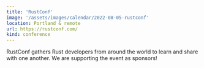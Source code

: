 ```yaml
---
title: 'RustConf'
image: '/assets/images/calendar/2022-08-05-rustconf'
location: Portland & remote
url: https://rustconf.com/
kind: conference
---
```


RustConf gathers Rust developers from around the world to learn and share with
one another. We are supporting the event as sponsors!
